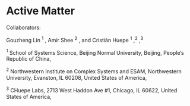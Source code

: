 # Active Matter

Collaborators: 

Gouzheng Lin $^1$ , Amir Shee $^2$ , and Cristián Huepe $^1$ $,^2$ $,^3$

$^1$ School of Systems Science, Beijing Normal University, Beijing, People’s Republic of China,

$^2$ Northwestern Institute on Complex Systems and ESAM, Northwestern University, Evanston, IL 60208, United States of America,

$^3$ CHuepe Labs, 2713 West Haddon Ave #1, Chicago, IL 60622, United States of America,

